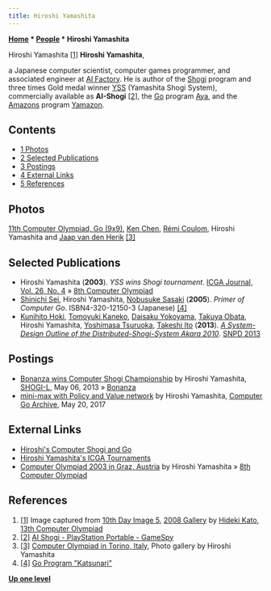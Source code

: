 ```yaml
---
title: Hiroshi Yamashita
---
```

**[Home](Home "Home") * [People](People "People") * Hiroshi Yamashita**

[](http://www.geocities.jp/hideki_katoh/13days/10th_day/slides/DSCF3185.html) Hiroshi Yamashita <a id="cite-note-1" href="#cite-ref-1">[1]</a>
**Hiroshi Yamashita**,

a Japanese computer scientist, computer games programmer, and associated engineer at [AI Factory](AI_Factory "AI Factory"). He is author of the [Shogi](Shogi "Shogi") program and three times Gold medal winner [YSS](index.php?title=YSS&action=edit&redlink=1 "YSS (page does not exist)") (Yamashita Shogi System), commercially available as **AI-Shogi** <a id="cite-note-2" href="#cite-ref-2">[2]</a>, the [Go](Go "Go") program [Aya](https://www.game-ai-forum.org/icga-tournaments/program.php?id=3), and the [Amazons](Amazons "Amazons") program [Yamazon](https://www.game-ai-forum.org/icga-tournaments/program.php?id=163).

## Contents

- [1 Photos](#photos)
- [2 Selected Publications](#selected-publications)
- [3 Postings](#postings)
- [4 External Links](#external-links)
- [5 References](#references)

## Photos

[](http://www.yss-aya.com/photo/20060525torino/Htmls/PICT1076.html)
[11th Computer Olympiad, Go (9x9)](11th_Computer_Olympiad#Go9x9 "11th Computer Olympiad"), [Ken Chen](Keh-Hsun_Chen "Keh-Hsun Chen"), [Rémi Coulom](R%C3%A9mi_Coulom "Rémi Coulom"), Hiroshi Yamashita and [Jaap van den Herik](Jaap_van_den_Herik "Jaap van den Herik") <a id="cite-note-3" href="#cite-ref-3">[3]</a>

## Selected Publications

- Hiroshi Yamashita (**2003**). *YSS wins Shogi tournament*. [ICGA Journal, Vol. 26, No. 4](ICGA_Journal#26_4 "ICGA Journal") » [8th Computer Olympiad](8th_Computer_Olympiad#Shogi "8th Computer Olympiad")
- [Shinichi Sei](index.php?title=Shinichi_Sei&action=edit&redlink=1 "Shinichi Sei (page does not exist)"), Hiroshi Yamashita, [Nobusuke Sasaki](Nobusuke_Sasaki "Nobusuke Sasaki") (**2005**). *Primer of Computer Go*. ISBN4-320-12150-3 (Japanese) <a id="cite-note-4" href="#cite-ref-4">[4]</a>
- [Kunihito Hoki](Kunihito_Hoki "Kunihito Hoki"), [Tomoyuki Kaneko](Tomoyuki_Kaneko "Tomoyuki Kaneko"), [Daisaku Yokoyama](Daisaku_Yokoyama "Daisaku Yokoyama"), [Takuya Obata](Takuya_Obata "Takuya Obata"), Hiroshi Yamashita, [Yoshimasa Tsuruoka](Yoshimasa_Tsuruoka "Yoshimasa Tsuruoka"), [Takeshi Ito](Takeshi_Ito "Takeshi Ito") (**2013**). *[A System-Design Outline of the Distributed-Shogi-System Akara 2010](https://ieeexplore.ieee.org/document/6598505/)*. [SNPD 2013](https://dblp.uni-trier.de/db/conf/snpd/snpd2013.html)

## Postings

- [Bonanza wins Computer Shogi Championship](https://groups.google.com/d/msg/shogi-l/lauO5HQFQNw/FHtovUqEwBEJ) by Hiroshi Yamashita, [SHOGI-L](Computer_Chess_Forums "Computer Chess Forums"), May 06, 2013 » [Bonanza](Bonanza "Bonanza")
- [mini-max with Policy and Value network](https://groups.google.com/d/msg/computer-go-archive/0lbCSpxozos/vUsnILL3BwAJ) by Hiroshi Yamashita, [Computer Go Archive](https://groups.google.com/forum/#!forum/computer-go-archive), May 20, 2017

## External Links

- [Hiroshi's Computer Shogi and Go](http://www.yss-aya.com/)
- [Hiroshi Yamashita's ICGA Tournaments](https://www.game-ai-forum.org/icga-tournaments/person.php?id=4)
- [Computer Olympiad 2003 in Graz, Austria](http://www.yss-aya.com/photo/graz2003/graz2003.html) by Hiroshi Yamashita » [8th Computer Olympiad](8th_Computer_Olympiad "8th Computer Olympiad")

## References

1. <a id="cite-ref-1" href="#cite-note-1">[1]</a> Image captured from [10th Day Image 5](http://www.geocities.jp/hideki_katoh/13days/10th_day/slides/DSCF3185.html), [2008 Gallery](http://www.geocities.jp/hideki_katoh/13days/index.html) by [Hideki Kato](Hideki_Kato "Hideki Kato"), [13th Computer Olympiad](13th_Computer_Olympiad "13th Computer Olympiad")
1. <a id="cite-ref-2" href="#cite-note-2">[2]</a> [AI Shogi - PlayStation Portable - GameSpy](http://psp.gamespy.com/playstation-portable/ai-series-shougo/)
1. <a id="cite-ref-3" href="#cite-note-3">[3]</a> [Computer Olympiad in Torino, Italy](http://www.yss-aya.com/photo/20060525torino/index06.html), Photo gallery by Hiroshi Yamashita
1. <a id="cite-ref-4" href="#cite-note-4">[4]</a> [Go Program "Katsunari"](http://homepage1.nifty.com/Ike/katsunari/index_e.html)

**[Up one level](People "People")**

